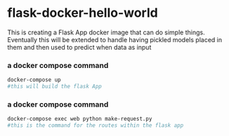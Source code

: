 # flask-docker-hello-world


This is creating a Flask App docker image that can do simple things.
Eventually this will be extended to handle having pickled models placed
 in them and then used to predict when data as input

### a docker compose command
```bash
docker-compose up
#this will build the flask App
```

### a docker compose command
```bash
docker-compose exec web python make-request.py
#this is the command for the routes within the flask app
```
